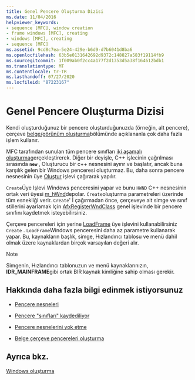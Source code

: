 ```yaml
---
title: Genel Pencere Oluşturma Dizisi
ms.date: 11/04/2016
helpviewer_keywords:
- sequence [MFC], window creation
- frame windows [MFC], creating
- windows [MFC], creating
- sequence [MFC]
ms.assetid: 9cd8c7ea-5e24-429e-b6d9-d7b6041d8ba6
ms.openlocfilehash: 63b5e0131642692d9372c148827a583f19114fb9
ms.sourcegitcommit: 1f009ab0f2cc4a177f2d1353d5a38f164612bdb1
ms.translationtype: MT
ms.contentlocale: tr-TR
ms.lasthandoff: 07/27/2020
ms.locfileid: "87223167"
---
```

# <a name="general-window-creation-sequence"></a>Genel Pencere Oluşturma Dizisi

Kendi oluşturduğunuz bir pencere oluşturduğunuzda (örneğin, alt pencere), çerçeve [belge/görünüm oluşturma](document-view-creation.md)bölümünde açıklananla çok daha fazla işlem kullanır.

MFC tarafından sunulan tüm pencere sınıfları [iki aşamalı oluşturma](one-stage-and-two-stage-construction-of-objects.md)gerçekleştirerek. Diğer bir deyişle, C++ işlecinin çağrılması sırasında **`new`** , Oluşturucu bir c++ nesnesini ayırır ve başlatır, ancak buna karşılık gelen bir Windows penceresi oluşturmaz. Bu, daha sonra pencere nesnesinin üye [Oluştur](reference/cwnd-class.md#create) işlevi çağırarak yapılır.

`Create`Üye Işlevi Windows penceresini yapar ve bunu `HWND` C++ nesnesinin ortak veri üyesi [m_hWnd](reference/cwnd-class.md#m_hwnd)depolar. `Create`oluşturma parametreleri üzerinde tüm esnekliği verir. `Create`' İ çağırmadan önce, çerçeveye ait simge ve sınıf stillerini ayarlamak Için [AfxRegisterWndClass](reference/application-information-and-management.md#afxregisterwndclass) genel işlevinde bir pencere sınıfını kaydetmek isteyebilirsiniz.

Çerçeve pencereleri için yerine [LoadFrame](reference/cframewnd-class.md#loadframe) üye işlevini kullanabilirsiniz `Create` . `LoadFrame`Windows penceresini daha az parametre kullanarak yapar. Bu, kaynakların başlık, simge, Hızlandırıcı tablosu ve menü dahil olmak üzere kaynaklardan birçok varsayılan değeri alır.

> [!NOTE]
> Simgenin, Hızlandırıcı tablonuzun ve menü kaynaklarınızın, **IDR_MAINFRAME**gibi ortak BIR kaynak kimliğine sahip olması gerekir.

## <a name="what-do-you-want-to-know-more-about"></a>Hakkında daha fazla bilgi edinmek istiyorsunuz

- [Pencere nesneleri](window-objects.md)

- [Pencere "sınıfları" kaydediliyor](registering-window-classes.md)

- [Pencere nesnelerini yok etme](destroying-window-objects.md)

- [Belge çerçeve pencereleri oluşturma](creating-document-frame-windows.md)

## <a name="see-also"></a>Ayrıca bkz.

[Windows oluşturma](creating-windows.md)
